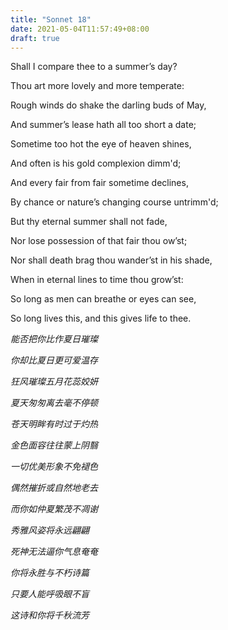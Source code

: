 ```yaml
---
title: "Sonnet 18"
date: 2021-05-04T11:57:49+08:00
draft: true
---
```


Shall I compare thee to a summer’s day?

Thou art more lovely and more temperate:

Rough winds do shake the darling buds of May,

And summer’s lease hath all too short a date;

Sometime too hot the eye of heaven shines,

And often is his gold complexion dimm'd;

And every fair from fair sometime declines,

By chance or nature’s changing course untrimm'd;

But thy eternal summer shall not fade,

Nor lose possession of that fair thou ow’st;

Nor shall death brag thou wander’st in his shade,

When in eternal lines to time thou grow’st:

So long as men can breathe or eyes can see,

So long lives this, and this gives life to thee.

*能否把你比作夏日璀璨*

*你却比夏日更可爱温存*

*狂风璀璨五月花蕊姣妍*

*夏天匆匆离去毫不停顿*

*苍天明眸有时过于灼热*

*金色面容往往蒙上阴翳*

*一切优美形象不免褪色*

*偶然摧折或自然地老去*

*而你如仲夏繁茂不凋谢*

*秀雅风姿将永远翩翩*

*死神无法逼你气息奄奄*

*你将永胜与不朽诗篇*

*只要人能呼吸眼不盲*

*这诗和你将千秋流芳*
